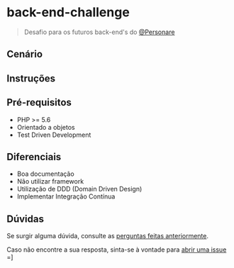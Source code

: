 # back-end-challenge

> Desafio para os futuros back-end's do [@Personare](https://github.com/Personare)

## Cenário

## Instruções

## Pré-requisitos

- PHP >= 5.6
- Orientado a objetos
- Test Driven Development

## Diferenciais

- Boa documentação
- Não utilizar framework
- Utilização de DDD (Domain Driven Design)
- Implementar Integração Contínua

## Dúvidas

Se surgir alguma dúvida, consulte as [perguntas feitas anteriormente](https://github.com/Personare/back-end-challenge/labels/question).

Caso não encontre a sua resposta, sinta-se à vontade para [abrir uma issue](https://github.com/Personare/back-end-challenge/issues/new) =]
